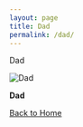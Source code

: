 ```yaml
---
layout: page
title: Dad
permalink: /dad/
---
```


Dad


 <div class="gallery-item">
    <img src="https://cdn.pixabay.com/photo/2017/06/25/20/53/puppy-2441961_960_720.jpg" alt="Dad">
    <p><strong>Dad</strong></p>
  </div>


[Back to Home](/)